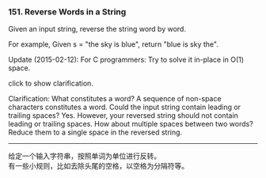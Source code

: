 ### 151. Reverse Words in a String

Given an input string, reverse the string word by word.

For example,
Given s = "the sky is blue",
return "blue is sky the".

Update (2015-02-12):
For C programmers: Try to solve it in-place in O(1) space.

click to show clarification.

Clarification:
What constitutes a word?
A sequence of non-space characters constitutes a word.
Could the input string contain leading or trailing spaces?
Yes. However, your reversed string should not contain leading or trailing spaces.
How about multiple spaces between two words?
Reduce them to a single space in the reversed string.

* * *

给定一个输入字符串，按照单词为单位进行反转。    
有一些小规则，比如去除头尾的空格，以空格为分隔符等。   

